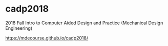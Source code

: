 # cadp2018
2018 Fall Intro to Computer Aided Design and Practice (Mechanical Design Engineering)

https://mdecourse.github.io/cadp2018/
